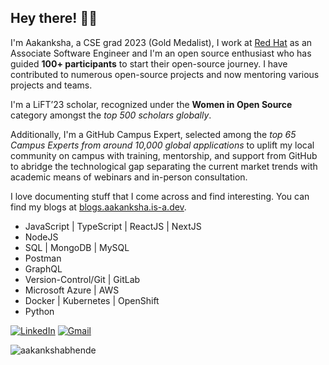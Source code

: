 ## <b>Hey there! 👋🏻</b>

I'm Aakanksha, a CSE grad 2023 (Gold Medalist), I work at [Red Hat](https://www.redhat.com/) as an Associate Software Engineer and I'm an open source enthusiast who has guided <b>100+ participants</b> to start their open-source journey. I have contributed to numerous open-source projects and now mentoring various projects and teams.

I'm a LiFT’23 scholar, recognized under the <b>Women in Open Source</b> category amongst the *top 500 scholars globally*. 

Additionally, I'm a GitHub Campus Expert, selected among the *top 65 Campus Experts from around 10,000 global applications* to uplift my local community on campus with training, mentorship, and support from GitHub to abridge the technological gap separating the current market trends with academic means of webinars and in-person consultation.

I love documenting stuff that I come across and find interesting. You can find my blogs at [blogs.aakanksha.is-a.dev](https://blogs.aakanksha.is-a.dev/).

- JavaScript | TypeScript | ReactJS | NextJS
- NodeJS
- SQL | MongoDB | MySQL
- Postman
- GraphQL
- Version-Control/Git | GitLab
- Microsoft Azure | AWS
- Docker | Kubernetes | OpenShift
- Python
  

[![LinkedIn](https://img.shields.io/badge/LinkedIn-0077B5?style=for-the-badge&logo=linkedin&logoColor=white)](https://www.linkedin.com/in/aakanksha-bhende/)  [![Gmail](https://img.shields.io/badge/Gmail-D14836?style=for-the-badge&logo=gmail&logoColor=white)](mailto:aakanksha0407@gmail.com)


<p align="left"> <img src="https://komarev.com/ghpvc/?username=aakankshabhende&label=Profile%20views&color=32CD32&style=flat" alt="aakankshabhende" /> </p>

<!--
<p align=center >
<img src="https://github-readme-streak-stats.herokuapp.com/?user=aakankshabhende" /> 
</p>

<p align=center >
<img align="center"  src="https://github-readme-stats.vercel.app/api/top-langs?username=aakankshabhende&show_icons=true&locale=en&layout=compact" alt="aakankshabhende" /></p>
<br/>
<p align=center >
&nbsp;<img align="center" src="https://github-readme-stats.vercel.app/api?username=aakankshabhende&show_icons=true&locale=en" alt="aakankshabhende" />
</p>
-->
